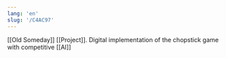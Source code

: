 ```yaml
---
lang: 'en'
slug: '/C4AC97'
---
```


[[Old Someday]] [[Project]]. Digital implementation of the chopstick game with competitive [[AI]]
